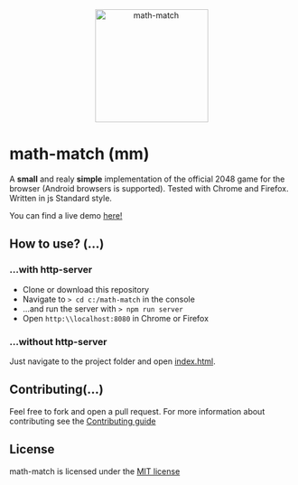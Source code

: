 <div align="center"><a href="https://aerobird98.github.io/Page/lib/img/math-match.svg"><img src="https://aerobird98.github.io/Page/lib/img/math-match.svg" alt="math-match" width="200"></a></div>

# math-match (**mm**)

A **small** and realy **simple** implementation of the official 2048 game for the browser (Android browsers is supported).
Tested with Chrome and Firefox. Written in js Standard style.

You can find a live demo [here!](https://aerobird98.github.io/math-match/)

## How to use? (...)

### ...with http-server

- Clone or download this repository
- Navigate to `> cd c:/math-match` in the console
- ...and run the server with `> npm run server`
- Open `http:\\localhost:8080` in Chrome or Firefox

### ...without http-server

Just navigate to the project folder and open [index.html](https://github.com/Aerobird98/math-match/blob/master/index.html).

## Contributing(...)

Feel free to fork and open a pull request.
For more information about contributing see the [Contributing guide](https://github.com/Aerobird98/math-match/blob/master/CONTRIBUTING.md)

## License
math-match is licensed under the [MIT license](https://raw.githubusercontent.com/Aerobird98/math-match/master/LICENSE.txt)

